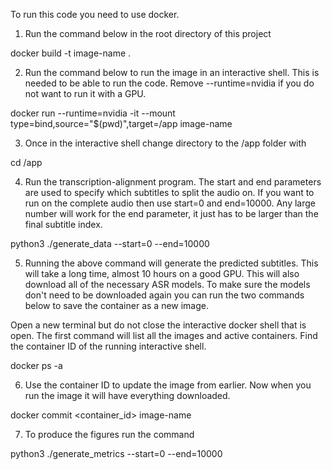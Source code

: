To run this code you need to use docker.

1. Run the command below in the root directory of this project

docker build -t image-name .

2. Run the command below to run the image in an interactive shell. This is needed
to be able to run the code. Remove --runtime=nvidia if you do not want to run it with
a GPU.

docker run --runtime=nvidia -it --mount type=bind,source="$(pwd)",target=/app image-name

3. Once in the interactive shell change directory to the /app folder with

cd /app

4. Run the transcription-alignment program. The start and end parameters are used to specify
which subtitles to split the audio on. If you want to run on the complete audio then use 
start=0 and end=10000. Any large number will work for the end parameter, it just has to be larger
than the final subtitle index.

python3 ./generate_data --start=0 --end=10000

5. Running the above command will generate the predicted subtitles. This will take a long time,
almost 10 hours on a good GPU. This will also download all of the necessary ASR models. To make sure
the models don't need to be downloaded again you can run the two commands below to save the container
as a new image.

Open a new terminal but do not close the interactive docker shell that is open. The first command will 
list all the images and active containers. Find the container ID of the running interactive shell.

docker ps -a

6. Use the container ID to update the image from earlier. Now when you run the image it will have 
everything downloaded.

docker commit <container_id> image-name

7. To produce the figures run the command

python3 ./generate_metrics --start=0 --end=10000
